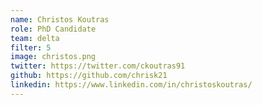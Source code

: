 ```yaml
---
name: Christos Koutras
role: PhD Candidate
team: delta
filter: 5
image: christos.png
twitter: https://twitter.com/ckoutras91
github: https://github.com/chrisk21
linkedin: https://www.linkedin.com/in/christoskoutras/
---
```


